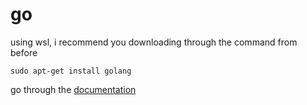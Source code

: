 # go

using wsl, i recommend you downloading through the command from before

`sudo apt-get install golang`

go through the [documentation](https://go.dev/doc/)


